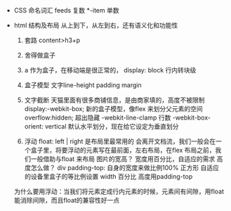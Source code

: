 - CSS 命名词汇
  feeds 复数  *-item 单数
- html 结构及布局
  从上到下，从左到右，还有语义化和功能性
  1. 套路 
    content>h3+p
  2. 舍得做盒子
  3. a 作为盒子，在移动端是很正常的，
    display: block  行内转块级
  4. 盒子模型
    文字line-height padding margin
  5. 文字截断
    天猫里面有很多商铺信息，是由商家填的，高度不被限制
    display:-webkit-box; 新的盒子模型，像flex 来划分父元素的空间
    overflow:hidden;      超出隐藏
    -webkit-line-clamp     行数
    -webkit-box-orient: vertical     默认水平划分，现在给它设定为垂直划分

  6. 浮动  float: left | right
    是布局里最常用的 
    会离开文档流，我们一般会在一个盒子里，将要浮动的元素写在最前面，左右布局，在flex 布局之前，我们一般借助与float 来布局
    图片的宽高？  宽度用百分比，自适应的需求
    高度怎么做？  div padding-top: 自身的宽度来做比例100%  正方形
    自适应的设备里盒子的等比例设置 width 百分比
    高度用padding-top

    为什么要用浮动：当我们将元素定成行内元素的时候，元素间有间隙，用float 能消除间隙，而且float的兼容性好一点